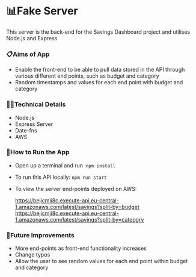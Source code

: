 # 📊Fake Server

This server is the back-end for the Savings Dashboard project and utilises Node.js and Express

### 📋Aims of App

- Enable the front-end to be able to pull data stored in the API through various different end points, such as budget and category
- Random timestamps and values for each end point with budget and category

### 👩‍💻Technical Details

- Node.js
- Express Server
- Date-fns
- AWS

### 🔧How to Run the App

- Open up a terminal and run :`npm install`
- To run this API locally: `npm run start`
- To view the server end-points deployed on AWS:

  https://bejicmji8c.execute-api.eu-central-1.amazonaws.com/latest/savings?split-by=budget
  https://bejicmji8c.execute-api.eu-central-1.amazonaws.com/latest/savings?split-by=cateogry

### 💭Future Improvements

- More end-points as front-end functionality increases
- Change typos
- Allow the user to see random values for each end point within budget and category
